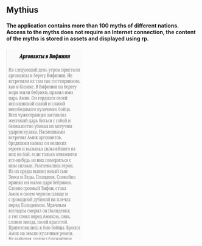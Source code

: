 <h2>Mythius</h2>
<h4>The application contains more than 100 myths of different nations. Access to the myths does not require an Internet connection, the content of the myths is stored in assets and displayed using rp.</h4>

<img src="https://github.com/CptNeckman/MythProject/blob/master/mythius1.jpg" width="200" height="500"/>
